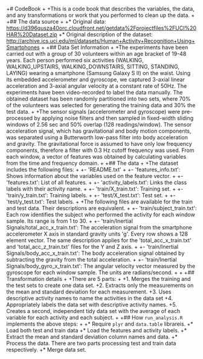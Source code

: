 +# CodeBook
+
+This is a code book that describes the variables, the data, and any transformations or work that you performed to clean up the data.
+
+## The data source
+
+* Original data: https://d396qusza40orc.cloudfront.net/getdata%2Fprojectfiles%2FUCI%20HAR%20Dataset.zip
+* Original description of the dataset: http://archive.ics.uci.edu/ml/datasets/Human+Activity+Recognition+Using+Smartphones
+
+## Data Set Information
+
+The experiments have been carried out with a group of 30 volunteers within an age bracket of 19-48 years. Each person performed six activities (WALKING, WALKING_UPSTAIRS, WALKING_DOWNSTAIRS, SITTING, STANDING, LAYING) wearing a smartphone (Samsung Galaxy S II) on the waist. Using its embedded accelerometer and gyroscope, we captured 3-axial linear acceleration and 3-axial angular velocity at a constant rate of 50Hz. The experiments have been video-recorded to label the data manually. The obtained dataset has been randomly partitioned into two sets, where 70% of the volunteers was selected for generating the training data and 30% the test data.
+
+The sensor signals (accelerometer and gyroscope) were pre-processed by applying noise filters and then sampled in fixed-width sliding windows of 2.56 sec and 50% overlap (128 readings/window). The sensor acceleration signal, which has gravitational and body motion components, was separated using a Butterworth low-pass filter into body acceleration and gravity. The gravitational force is assumed to have only low frequency components, therefore a filter with 0.3 Hz cutoff frequency was used. From each window, a vector of features was obtained by calculating variables from the time and frequency domain.
+
+## The data
+
+The dataset includes the following files:
+
+- 'README.txt'
+
+- 'features_info.txt': Shows information about the variables used on the feature vector.
+
+- 'features.txt': List of all features.
+
+- 'activity_labels.txt': Links the class labels with their activity name.
+
+- 'train/X_train.txt': Training set.
+
+- 'train/y_train.txt': Training labels.
+
+- 'test/X_test.txt': Test set.
+
+- 'test/y_test.txt': Test labels.
+
+The following files are available for the train and test data. Their descriptions are equivalent.
+
+- 'train/subject_train.txt': Each row identifies the subject who performed the activity for each window sample. Its range is from 1 to 30.
+
+- 'train/Inertial Signals/total_acc_x_train.txt': The acceleration signal from the smartphone accelerometer X axis in standard gravity units 'g'. Every row shows a 128 element vector. The same description applies for the 'total_acc_x_train.txt' and 'total_acc_z_train.txt' files for the Y and Z axis.
+
+- 'train/Inertial Signals/body_acc_x_train.txt': The body acceleration signal obtained by subtracting the gravity from the total acceleration.
+
+- 'train/Inertial Signals/body_gyro_x_train.txt': The angular velocity vector measured by the gyroscope for each window sample. The units are radians/second.
+
+
+## Transformation details
+
+There are 5 parts:
+
+1. Merges the training and the test sets to create one data set.
+2. Extracts only the measurements on the mean and standard deviation for each measurement.
+3. Uses descriptive activity names to name the activities in the data set
+4. Appropriately labels the data set with descriptive activity names.
+5. Creates a second, independent tidy data set with the average of each variable for each activity and each subject.
+
+## How ```run_analysis.R``` implements the above steps:
+
+* Require ```plyr``` and ```data.table``` librareis.
+* Load both test and train data
+* Load the features and activity labels.
+* Extract the mean and standard deviation column names and data.
+* Process the data. There are two parts processing test and train data respectively.
+* Merge data set.